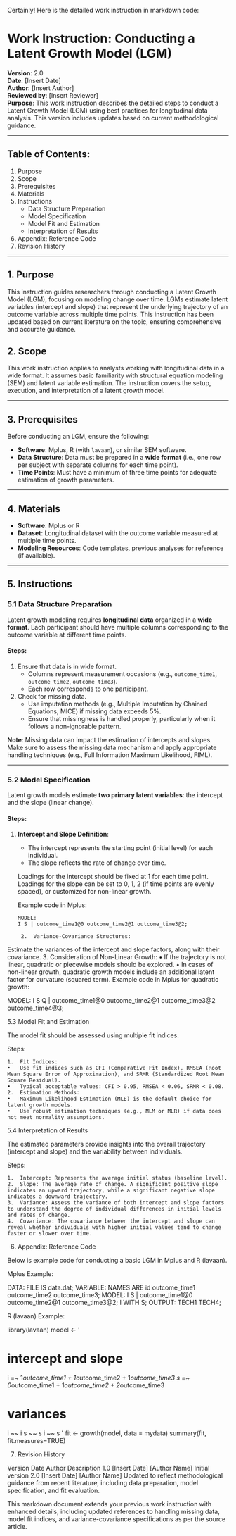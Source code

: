 Certainly! Here is the detailed work instruction in markdown code:

# Work Instruction: Conducting a Latent Growth Model (LGM)

**Version**: 2.0  
**Date**: [Insert Date]  
**Author**: [Insert Author]  
**Reviewed by**: [Insert Reviewer]  
**Purpose**: This work instruction describes the detailed steps to conduct a Latent Growth Model (LGM) using best practices for longitudinal data analysis. This version includes updates based on current methodological guidance.

---

## Table of Contents:
1. Purpose
2. Scope
3. Prerequisites
4. Materials
5. Instructions
    - Data Structure Preparation
    - Model Specification
    - Model Fit and Estimation
    - Interpretation of Results
6. Appendix: Reference Code
7. Revision History

---

## 1. Purpose
This instruction guides researchers through conducting a Latent Growth Model (LGM), focusing on modeling change over time. LGMs estimate latent variables (intercept and slope) that represent the underlying trajectory of an outcome variable across multiple time points. This instruction has been updated based on current literature on the topic, ensuring comprehensive and accurate guidance.

## 2. Scope
This work instruction applies to analysts working with longitudinal data in a wide format. It assumes basic familiarity with structural equation modeling (SEM) and latent variable estimation. The instruction covers the setup, execution, and interpretation of a latent growth model.

---

## 3. Prerequisites
Before conducting an LGM, ensure the following:
- **Software**: Mplus, R (with `lavaan`), or similar SEM software.
- **Data Structure**: Data must be prepared in a **wide format** (i.e., one row per subject with separate columns for each time point).
- **Time Points**: Must have a minimum of three time points for adequate estimation of growth parameters.

---

## 4. Materials
- **Software**: Mplus or R
- **Dataset**: Longitudinal dataset with the outcome variable measured at multiple time points.
- **Modeling Resources**: Code templates, previous analyses for reference (if available).

---

## 5. Instructions

### 5.1 Data Structure Preparation
Latent growth modeling requires **longitudinal data** organized in a **wide format**. Each participant should have multiple columns corresponding to the outcome variable at different time points.

#### Steps:
1. Ensure that data is in wide format.
   - Columns represent measurement occasions (e.g., `outcome_time1`, `outcome_time2`, `outcome_time3`).
   - Each row corresponds to one participant.
2. Check for missing data.
   - Use imputation methods (e.g., Multiple Imputation by Chained Equations, MICE) if missing data exceeds 5%.
   - Ensure that missingness is handled properly, particularly when it follows a non-ignorable pattern.
   
**Note**: Missing data can impact the estimation of intercepts and slopes. Make sure to assess the missing data mechanism and apply appropriate handling techniques (e.g., Full Information Maximum Likelihood, FIML).

---

### 5.2 Model Specification
Latent growth models estimate **two primary latent variables**: the intercept and the slope (linear change). 

#### Steps:
1. **Intercept and Slope Definition**:
   - The intercept represents the starting point (initial level) for each individual.
   - The slope reflects the rate of change over time.
   
   Loadings for the intercept should be fixed at 1 for each time point. Loadings for the slope can be set to 0, 1, 2 (if time points are evenly spaced), or customized for non-linear growth.

   Example code in Mplus:

   ```mplus
   MODEL:
   I S | outcome_time1@0 outcome_time2@1 outcome_time3@2;

	2.	Variance-Covariance Structures:
Estimate the variances of the intercept and slope factors, along with their covariance.
	3.	Consideration of Non-Linear Growth:
	•	If the trajectory is not linear, quadratic or piecewise models should be explored.
	•	In cases of non-linear growth, quadratic growth models include an additional latent factor for curvature (squared term).
Example code in Mplus for quadratic growth:

MODEL:
I S Q | outcome_time1@0 outcome_time2@1 outcome_time3@2 outcome_time4@3;



5.3 Model Fit and Estimation

The model fit should be assessed using multiple fit indices.

Steps:

	1.	Fit Indices:
	•	Use fit indices such as CFI (Comparative Fit Index), RMSEA (Root Mean Square Error of Approximation), and SRMR (Standardized Root Mean Square Residual).
	•	Typical acceptable values: CFI > 0.95, RMSEA < 0.06, SRMR < 0.08.
	2.	Estimation Methods:
	•	Maximum Likelihood Estimation (MLE) is the default choice for latent growth models.
	•	Use robust estimation techniques (e.g., MLM or MLR) if data does not meet normality assumptions.

5.4 Interpretation of Results

The estimated parameters provide insights into the overall trajectory (intercept and slope) and the variability between individuals.

Steps:

	1.	Intercept: Represents the average initial status (baseline level).
	2.	Slope: The average rate of change. A significant positive slope indicates an upward trajectory, while a significant negative slope indicates a downward trajectory.
	3.	Variance: Assess the variance of both intercept and slope factors to understand the degree of individual differences in initial levels and rates of change.
	4.	Covariance: The covariance between the intercept and slope can reveal whether individuals with higher initial values tend to change faster or slower over time.

6. Appendix: Reference Code

Below is example code for conducting a basic LGM in Mplus and R (lavaan).

Mplus Example:

DATA: FILE IS data.dat;
VARIABLE: NAMES ARE id outcome_time1 outcome_time2 outcome_time3;
MODEL:
  I S | outcome_time1@0 outcome_time2@1 outcome_time3@2;
  I WITH S;
OUTPUT: TECH1 TECH4;

R (lavaan) Example:

library(lavaan)
model <- '
  # intercept and slope
  i =~ 1*outcome_time1 + 1*outcome_time2 + 1*outcome_time3
  s =~ 0*outcome_time1 + 1*outcome_time2 + 2*outcome_time3
  # variances
  i ~~ i
  s ~~ s
  i ~~ s
'
fit <- growth(model, data = mydata)
summary(fit, fit.measures=TRUE)

7. Revision History

Version	Date	Author	Description
1.0	[Insert Date]	[Author Name]	Initial version
2.0	[Insert Date]	[Author Name]	Updated to reflect methodological guidance from recent literature, including data preparation, model specification, and fit evaluation.

This markdown document extends your previous work instruction with enhanced details, including updated references to handling missing data, model fit indices, and variance-covariance specifications as per the source article.